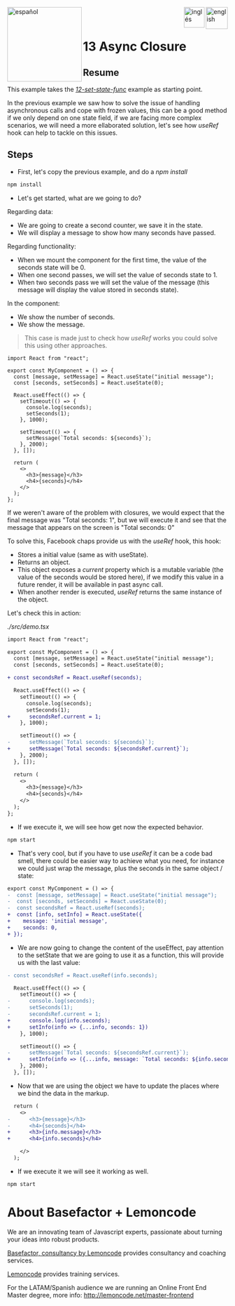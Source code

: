 [<img align="left" src="https://images.squarespace-cdn.com/content/v1/56cdb491a3360cdd18de5e16/1536155167931-3JJ7O74IM4QP88L0RQS9/3_200.png" alt="español" width="170"/>](https://lemoncode.net/) 


[<img align="right" src="https://upload.wikimedia.org/wikipedia/commons/thumb/7/7c/Spain_flag_icon.svg/1200px-Spain_flag_icon.svg.png" alt="english" width="50"/>](https://github.com/Lemoncode/react-hooks-by-example/blob/master/13-async-closure/Readme_es.md)
[<img align="right" src="https://assets.stickpng.com/images/580b585b2edbce24c47b2836.png" alt="inglés" width="47"/>](https://github.com/Lemoncode/react-hooks-by-example/blob/master/13-async-closure/Readme.md)
  
<br>
<br>

# 13 Async Closure

## Resume

This example takes the [_12-set-state-func_](https://github.com/Lemoncode/react-hooks-by-example/blob/master/12-set-state-func) example as starting point.

In the previous example we saw how to solve the issue of handling
asynchronous calls and cope with frozen values, this can be a good method
if we only depend on one state field, if we are facing more
complex scenarios, we will need a more ellaborated solution,
let's see how _useRef_ hook can help to tackle on this issues.

## Steps

- First, let's copy the previous example, and do a _npm install_

```bash
npm install
```

- Let's get started, what are we going to do?

Regarding data:

- We are going to create a second counter, we save it in the state.
- We will display a message to show how many seconds have passed.

Regarding functionality:

- When we mount the component for the first time, the value of the seconds state will be 0.
- When one second passes, we will set the value of seconds state to 1.
- When two seconds pass we will set the value of the message
  (this message will display the value stored in seconds state).

In the component:

- We show the number of seconds.
- We show the message.

> This case is made just to check how _useRef_ works you could
> solve this using other approaches.

```tsx
import React from "react";

export const MyComponent = () => {
  const [message, setMessage] = React.useState("initial message");
  const [seconds, setSeconds] = React.useState(0);

  React.useEffect(() => {
    setTimeout(() => {
      console.log(seconds);
      setSeconds(1);
    }, 1000);

    setTimeout(() => {
      setMessage(`Total seconds: ${seconds}`);
    }, 2000);
  }, []);

  return (
    <>
      <h3>{message}</h3>
      <h4>{seconds}</h4>
    </>
  );
};
```

If we weren't aware of the problem with closures, we would expect
that the final message was "Total seconds: 1", but we will execute it and see that
the message that appears on the screen is "Total seconds: 0"

To solve this, Facebook chaps provide us with the _useRef_ hook, this hook:

- Stores a initial value (same as with useState).
- Returns an object.
- This object exposes a _current_ property which is a mutable variable
  (the value of the seconds would be stored here), if we modify this value
  in a future render, it will be available in past async call.
- When another render is executed, _useRef_ returns the same instance of the object.

Let's check this in action:

_./src/demo.tsx_

```diff
import React from "react";

export const MyComponent = () => {
  const [message, setMessage] = React.useState("initial message");
  const [seconds, setSeconds] = React.useState(0);

+ const secondsRef = React.useRef(seconds);

  React.useEffect(() => {
    setTimeout(() => {
      console.log(seconds);
      setSeconds(1);
+      secondsRef.current = 1;
    }, 1000);

    setTimeout(() => {
-      setMessage(`Total seconds: ${seconds}`);
+      setMessage(`Total seconds: ${secondsRef.current}`);
    }, 2000);
  }, []);

  return (
    <>
      <h3>{message}</h3>
      <h4>{seconds}</h4>
    </>
  );
};
```

- If we execute it, we will see how get now the expected behavior.

```bash
npm start
```

- That's very cool, but if you have to use _useRef_ it can be a
  code bad smell, there could be easier way to achieve what you
  need, for instance we could just wrap the message, plus the
  seconds in the same object / state:

```diff
export const MyComponent = () => {
-  const [message, setMessage] = React.useState("initial message");
-  const [seconds, setSeconds] = React.useState(0);
-  const secondsRef = React.useRef(seconds);
+  const [info, setInfo] = React.useState({
+    message: 'initial message',
+    seconds: 0,
+ });
```

- We are now going to change the content of the useEffect, pay attention to the setState
  that we are going to use it as a function, this will provide us with the last value:

```diff
- const secondsRef = React.useRef(info.seconds);

  React.useEffect(() => {
    setTimeout(() => {
-      console.log(seconds);
-      setSeconds(1);
-      secondsRef.current = 1;
+      console.log(info.seconds);
+      setInfo(info => {...info, seconds: 1})
    }, 1000);

    setTimeout(() => {
-      setMessage(`Total seconds: ${secondsRef.current}`);
+      setInfo(info => ({...info, message: `Total seconds: ${info.seconds}`}));
    }, 2000);
  }, []);
```

- Now that we are using the object we have to update the places where we bind the data in the markup.

```diff
  return (
    <>
-      <h3>{message}</h3>
-      <h4>{seconds}</h4>
+      <h3>{info.message}</h3>
+      <h4>{info.seconds}</h4>

    </>
  );
```

- If we execute it we will see it working as well.

```bash
npm start
```

# About Basefactor + Lemoncode

We are an innovating team of Javascript experts, passionate about turning your ideas into robust products.

[Basefactor, consultancy by Lemoncode](http://www.basefactor.com) provides consultancy and coaching services.

[Lemoncode](http://lemoncode.net/services/en/#en-home) provides training services.

For the LATAM/Spanish audience we are running an Online Front End Master degree, more info: http://lemoncode.net/master-frontend
